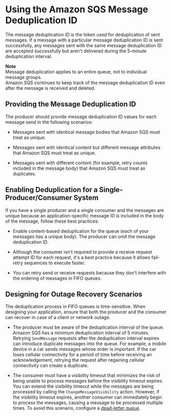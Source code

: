 # Using the Amazon SQS Message Deduplication ID<a name="using-messagededuplicationid-property"></a>

The message deduplication ID is the token used for deduplication of sent messages\. If a message with a particular message deduplication ID is sent successfully, any messages sent with the same message deduplication ID are accepted successfully but aren't delivered during the 5\-minute deduplication interval\.

**Note**  
Message deduplication applies to an entire queue, not to individual message groups\.  
Amazon SQS continues to keep track of the message deduplication ID even after the message is received and deleted\.

## Providing the Message Deduplication ID<a name="providing-message-deduplication-id"></a>

The producer should provide message deduplication ID values for each message send in the following scenarios:

+ Messages sent with identical message bodies that Amazon SQS must treat as unique\.

+ Messages sent with identical content but different message attributes that Amazon SQS must treat as unique\.

+ Messages sent with different content \(for example, retry counts included in the message body\) that Amazon SQS must treat as duplicates\.

## Enabling Deduplication for a Single\-Producer/Consumer System<a name="single-producer-single-consumer"></a>

If you have a single producer and a single consumer and the messages are unique because an application\-specific message ID is included in the body of the message, follow these best practices:

+ Enable content\-based deduplication for the queue \(each of your messages has a unique body\)\. The producer can omit the message deduplication ID\.

+ Although the consumer isn't required to provide a receive request attempt ID for each request, it's a best practice because it allows fail\-retry sequences to execute faster\.

+ You can retry send or receive requests because they don't interfere with the ordering of messages in FIFO queues\.

## Designing for Outage Recovery Scenarios<a name="designing-for-outage-recovery-scenarios"></a>

The deduplication process in FIFO queues is time\-sensitive\. When designing your application, ensure that both the producer and the consumer can recover in case of a client or network outage\.

+ The producer must be aware of the deduplication interval of the queue\. Amazon SQS has a *minimum* deduplication interval of 5 minutes\. Retrying `SendMessage` requests after the deduplication interval expires can introduce duplicate messages into the queue\. For example, a mobile device in a car sends messages whose order is important\. If the car loses cellular connectivity for a period of time before receiving an acknowledgement, retrying the request after regaining cellular connectivity can create a duplicate\.

+ The consumer must have a visibility timeout that minimizes the risk of being unable to process messages before the visibility timeout expires\. You can extend the visibility timeout while the messages are being processed by calling the `ChangeMessageVisibility` action\. However, if the visibility timeout expires, another consumer can immediately begin to process the messages, causing a message to be processed multiple times\. To avoid this scenario, configure a [dead\-letter queue](sqs-dead-letter-queues.md)\.